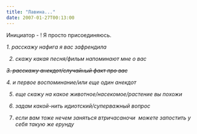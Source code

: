 ```yaml
---
title: "Лавина..."
date: 2007-01-27T00:13:00
---
```


Инициатор - <lj user="life_in_moment">! Я просто присоединяюсь.

<EM>1. расскажу нафига я вас зафрендила

2. скажу какая песня/фильм напоминают мне о вас

<STRIKE>3. расскажу анекдот/случайный факт про вас

</STRIKE>4. и первое воспоминание/или еще один анекдот

5. еще скажу на какое животное/насекомое/растение вы похожи

6. задам какой-нить идиотский/суперважный вопрос 

7. если вам тоже нечем заняться втричасаночи  можете запостить у себя такую же ерунду</EM>
